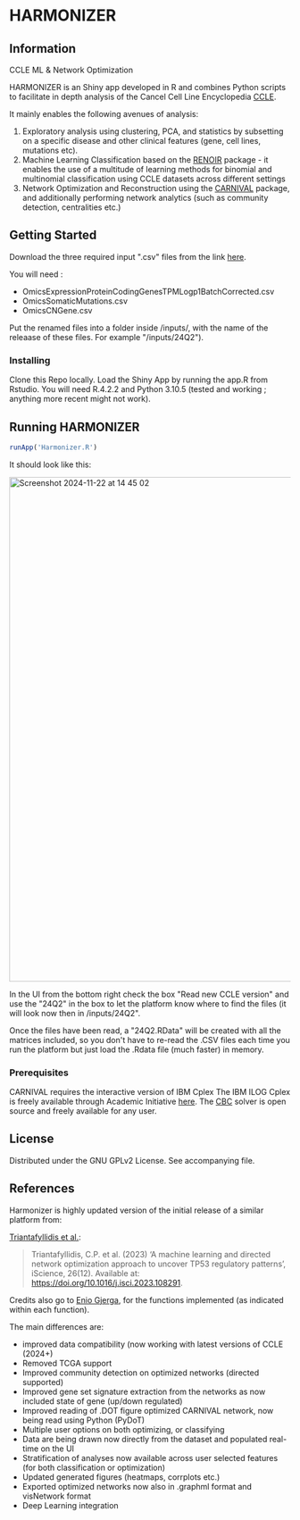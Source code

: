 # HARMONIZER

## Information
CCLE ML &amp; Network Optimization

HARMONIZER is an Shiny app developed in R and combines Python scripts to facilitate in depth analysis of the Cancel Cell Line Encyclopedia [CCLE](https://depmap.org/portal/).

It mainly enables the following avenues of analysis:

1) Exploratory analysis using clustering, PCA, and statistics by subsetting on a specific disease and other clinical features (gene, cell lines, mutations etc).
2) Machine Learning Classification based on the [RENOIR](https://github.com/alebarberis/renoir) package - it enables the use of a multitude of learning methods for binomial and multinomial classification using CCLE datasets across different settings
3) Network Optimization and Reconstruction using the [CARNIVAL](https://github.com/saezlab/carnival) package, and additionally performing network analytics (such as community detection, centralities etc.)

## Getting Started

Download the three required  input ".csv" files from the link [here](https://depmap.org/portal/data_page/?tab=currentRelease).

You will need : 

- OmicsExpressionProteinCodingGenesTPMLogp1BatchCorrected.csv
- OmicsSomaticMutations.csv
- OmicsCNGene.csv

Put the renamed files into a folder inside /inputs/, with the name of the releaase of these files. For example "/inputs/24Q2").

### Installing

Clone this Repo locally. Load the Shiny App by running the app.R from Rstudio. You will need R.4.2.2 and Python 3.10.5 (tested and working ; anything more recent might not work). 

## Running HARMONIZER

```R
runApp('Harmonizer.R')
```

It should look like this:

<img width="904" alt="Screenshot 2024-11-22 at 14 45 02" src="https://github.com/user-attachments/assets/4a49ddf1-ec56-489c-89ef-ccc36d08d17e">

In the UI from the bottom right check the box "Read new CCLE version" and use the "24Q2" in the box to let the platform know where to find the files (it will look now then in /inputs/24Q2".

Once the files have been read, a "24Q2.RData" will be created with all the matrices included, so you don't have to re-read the .CSV files each time you run the platform but just load the .Rdata file (much faster) in memory.

### Prerequisites

CARNIVAL requires the interactive version of IBM Cplex The IBM ILOG Cplex is freely available through Academic Initiative [here](https://www.ibm.com/products/ilog-cplex-optimization-studio?S_PKG=CoG&cm_mmc=Search_Google-_-Data+Science_Data+Science-_-WW_IDA-_-+IBM++CPLEX_Broad_CoG&cm_mmca1=000000RE&cm_mmca2=10000668&cm_mmca7=9041989&cm_mmca8=kwd-412296208719&cm_mmca9=_k_Cj0KCQiAr93gBRDSARIsADvHiOpDUEHgUuzu8fJvf3vmO5rI0axgtaleqdmwk6JRPIDeNcIjgIHMhZIaAiwWEALw_wcB_k_&cm_mmca10=267798126431&cm_mmca11=b&mkwid=_k_Cj0KCQiAr93gBRDSARIsADvHiOpDUEHgUuzu8fJvf3vmO5rI0axgtaleqdmwk6JRPIDeNcIjgIHMhZIaAiwWEALw_wcB_k_|470|135655&cvosrc=ppc.google.%2Bibm%20%2Bcplex&cvo_campaign=000000RE&cvo_crid=267798126431&Matchtype=b&gclid=Cj0KCQiAr93gBRDSARIsADvHiOpDUEHgUuzu8fJvf3vmO5rI0axgtaleqdmwk6JRPIDeNcIjgIHMhZIaAiwWEALw_wcB). The [CBC](https://projects.coin-or.org/Cbc) solver is open source and freely available for any user. 


## License

Distributed under the GNU GPLv2 License. See accompanying file.

## References

Harmonizer is highly updated version of the initial release of a similar platform from:

[Triantafyllidis et al.]([https://pubs.rsc.org/en/content/articlehtml/2015/ib/c4ib00294f](https://www.cell.com/iscience/fulltext/S2589-0042(23)02368-4?uuid=uuid%3A7b7fb9c3-4515-46e2-8e6e-fe22489b11b9)):

> Triantafyllidis, C.P. et al. (2023) ‘A machine learning and directed network optimization approach to uncover TP53 regulatory patterns’, iScience, 26(12). Available at: https://doi.org/10.1016/j.isci.2023.108291.

Credits also go to [Enio Gjerga](https://scholar.google.com/citations?user=IzQPpf0AAAAJ&hl=en), for the functions implemented (as indicated within each function).

The main differences are:

- improved data compatibility (now working with latest versions of CCLE (2024+)
- Removed TCGA support
- Improved community detection on optimized networks (directed supported)
- Improved gene set signature extraction from the networks as now included state of gene (up/down regulated)
- Improved reading of .DOT figure optimized CARNIVAL network, now being read using Python (PyDoT)
- Multiple user options on both optimizing, or classifying
- Data are being drawn now directly from the dataset and populated real-time on the UI
- Stratification of analyses now available across user selected features (for both classification or optimization)
- Updated generated figures (heatmaps, corrplots etc.)
- Exported optimized networks now also in .graphml format and visNetwork format
- Deep Learning integration


